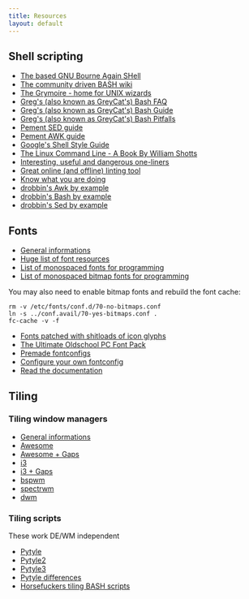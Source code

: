 ```yaml
---
title: Resources
layout: default
---
```


## Shell scripting
- [The based GNU Bourne Again SHell](https://www.gnu.org/software/bash/)
- [The community driven BASH wiki](https://wiki.bash-hackers.org/)
- [The Grymoire - home for UNIX wizards](https://www.grymoire.com/Unix/index.html)
- [Greg's (also known as GreyCat's) Bash FAQ](https://mywiki.wooledge.org/BashFAQ)
- [Greg's (also known as GreyCat's) Bash Guide](https://mywiki.wooledge.org/BashGuide)
- [Greg's (also known as GreyCat's) Bash Pitfalls](https://mywiki.wooledge.org/BashPitfalls)
- [Pement SED guide](https://www.pement.org/sed/sed1line.txt)
- [Pement AWK guide](https://www.pement.org/awk/awk1line.txt)
- [Google's Shell Style Guide](https://google.github.io/styleguide/shell.xml)
- [The Linux Command Line - A Book By William Shotts](http://linuxcommand.org/tlcl.php)
- [Interesting, useful and dangerous one-liners](https://www.commandlinefu.com/)
- [Great online (and offline) linting tool](https://www.shellcheck.net/)
- [Know what you are doing](https://explainshell.com/)
- [drobbin's Awk by example](https://www.funtoo.org/Awk_by_Example,_Part_1)
- [drobbin's Bash by example](https://www.funtoo.org/Bash_by_Example,_Part_1)
- [drobbin's Sed by example](https://www.funtoo.org/Sed_by_Example,_Part_1)

## Fonts
- [General informations](https://wiki.archlinux.org/index.php/Fonts)
- [Huge list of font resources](https://github.com/brabadu/awesome-fonts)
- [List of monospaced fonts for programming](https://github.com/chrissimpkins/codeface)
- [List of monospaced bitmap fonts for programming](https://github.com/Tecate/bitmap-fonts)

You may also need to enable bitmap fonts and rebuild the font cache:

```
rm -v /etc/fonts/conf.d/70-no-bitmaps.conf
ln -s ../conf.avail/70-yes-bitmaps.conf .
fc-cache -v -f
```

- [Fonts patched with shitloads of icon glyphs](https://github.com/ryanoasis/nerd-fonts)
- [The Ultimate Oldschool PC Font Pack](https://int10h.org/oldschool-pc-fonts/)
- [Premade fontconfigs](https://wiki.archlinux.org/index.php/Infinality)
- [Configure your own fontconfig](https://wiki.archlinux.org/index.php/Font_configuration)
- [Read the documentation](file:///usr/share/doc/fontconfig/fontconfig-user.html)

## Tiling
### Tiling window managers
- [General informations](https://wiki.archlinux.org/index.php/Window_manager)
- [Awesome](https://wiki.archlinux.org/index.php/Awesome)
- [Awesome + Gaps](https://github.com/copycat-killer/lain)
- [i3](https://wiki.archlinux.org/index.php/I3)
- [i3 + Gaps](https://github.com/Airblader/i3)
- [bspwm](https://wiki.archlinux.org/index.php/Bspwm)
- [spectrwm](https://wiki.archlinux.org/index.php/Spectrwm)
- [dwm](https://wiki.archlinux.org/index.php/Dwm)

### Tiling scripts
These work DE/WM independent

- [Pytyle](https://sourceforge.net/projects/pytyle/)
- [Pytyle2](https://code.google.com/p/pytyle/)
- [Pytyle3](https://github.com/BurntSushi/pytyle3/)
- [Pytyle differences](https://bbs.archlinux.org/viewtopic.php?pid=1058199#p1058199)
- [Horsefuckers tiling BASH scripts](https://twily.info/scripts/tiling/)

